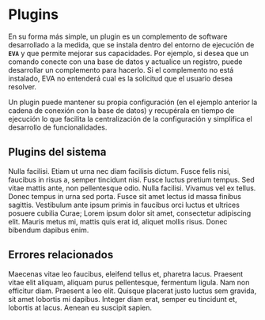 # Plugins

En su forma más simple, un plugin es un complemento de software desarrollado a la medida, que se instala dentro del entorno de ejecución de **`EVA`** y que permite mejorar sus capacidades. Por ejemplo, si desea que un comando conecte con una base de datos y actualice un registro, puede desarrollar un complemento para hacerlo. Si el complemento no está instalado, EVA no entenderá cual es la solicitud que el usuario desea resolver.

Un plugin puede mantener su propia configuración (en el ejemplo anterior la cadena de conexión con la base de datos) y recupérala en tiempo de ejecución lo que facilita la centralización de la configuración y simplifica el desarrollo de funcionalidades.

## Plugins del sistema

Nulla facilisi. Etiam ut urna nec diam facilisis dictum. Fusce felis nisi, faucibus in risus a, semper tincidunt nisi. Fusce luctus pretium tempus. Sed vitae mattis ante, non pellentesque odio. Nulla facilisi. Vivamus vel ex tellus. Donec tempus in urna sed porta. Fusce sit amet lectus id massa finibus sagittis. Vestibulum ante ipsum primis in faucibus orci luctus et ultrices posuere cubilia Curae; Lorem ipsum dolor sit amet, consectetur adipiscing elit. Mauris metus mi, mattis quis erat id, aliquet mollis risus. Donec bibendum dapibus enim.

## Errores relacionados

Maecenas vitae leo faucibus, eleifend tellus et, pharetra lacus. Praesent vitae elit aliquam, aliquam purus pellentesque, fermentum ligula. Nam non efficitur diam. Praesent a leo elit. Quisque placerat justo luctus sem gravida, sit amet lobortis mi dapibus. Integer diam erat, semper eu tincidunt et, lobortis at lacus. Aenean eu suscipit sapien.
